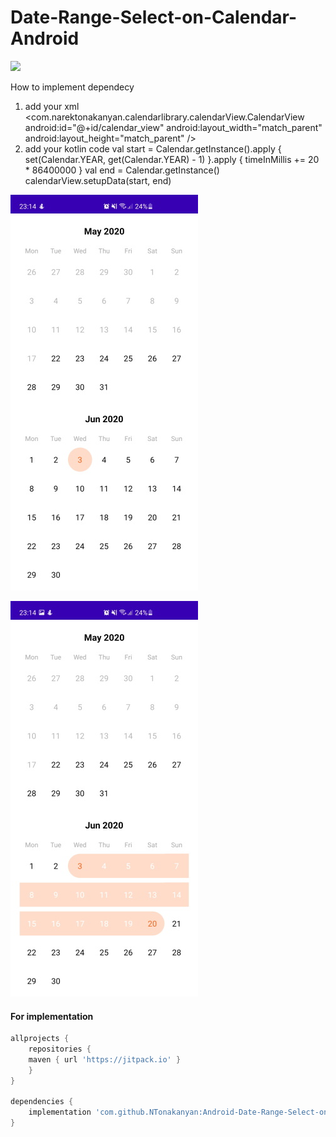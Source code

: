 # Date-Range-Select-on-Calendar-Android

[![](https://jitpack.io/v/NTonakanyan/Android-Date-Range-Select-on-Calendar-Library.svg)](https://jitpack.io/#NTonakanyan/Android-Date-Range-Select-on-Calendar-Library)

How to implement dependecy

1. add your xml 
     <com.narektonakanyan.calendarlibrary.calendarView.CalendarView
        android:id="@+id/calendar_view"
        android:layout_width="match_parent"
        android:layout_height="match_parent" />
2. add your kotlin code
            val start = Calendar.getInstance().apply { set(Calendar.YEAR, get(Calendar.YEAR) - 1) }.apply { timeInMillis += 20 * 86400000 }
            val end = Calendar.getInstance()
            calendarView.setupData(start, end)        

![Alt text](static/screen_1.jpg "Optional Title")

![Alt text](static/screen_2.jpg "Optional Title")

####  For implementation

```gradle
allprojects {
    repositories {
	maven { url 'https://jitpack.io' }
    }
}
	
dependencies {
	implementation 'com.github.NTonakanyan:Android-Date-Range-Select-on-Calendar-Library:Tag'
}
```

